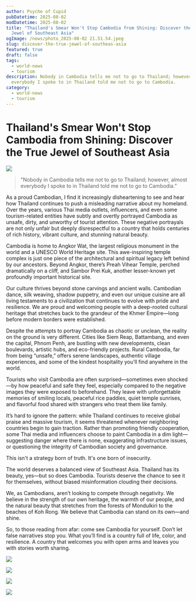 ```yaml
---
author: Psyche of Cupid
pubDatetime: 2025-08-02
modDatetime: 2025-08-02
title: "Thailand's Smear Won't Stop Cambodia from Shining: Discover the True
  Jewel of Southeast Asia"
ogImage: /news/photo_2025-08-02 21.51.54.jpeg
slug: discover-the-true-jewel-of-southeas-asia
featured: true
draft: false
tags:
  - world-news
  - tourism
description: Nobody in Cambodia tells me not to go to Thailand; however, almost
  everybody I spoke to in Thailand told me not to go to Cambodia.
category:
  - world-news
  - tourism
---
```

# **Thailand's Smear Won't Stop Cambodia from Shining: Discover the True Jewel of Southeast Asia**

![](/news/photo_2025-08-02%2021.51.54.jpeg)

> "Nobody in Cambodia tells me not to go to Thailand; however, almost everybody I spoke to in Thailand told me not to go to Cambodia.”

As a proud Cambodian, I find it increasingly disheartening to see and hear how Thailand continues to push a misleading narrative about my homeland. Over the years, various Thai media outlets, influencers, and even some tourism-related entities have subtly and overtly portrayed Cambodia as unsafe, dirty, and unworthy of tourist attention. These negative portrayals are not only unfair but deeply disrespectful to a country that holds centuries of rich history, vibrant culture, and stunning natural beauty.

Cambodia is home to Angkor Wat, the largest religious monument in the world and a UNESCO World Heritage site. This awe-inspiring temple complex is just one piece of the architectural and spiritual legacy left behind by our ancestors. Beyond Angkor, there’s Preah Vihear Temple, perched dramatically on a cliff, and Sambor Prei Kuk, another lesser-known yet profoundly important historical site.

Our culture thrives beyond stone carvings and ancient walls. Cambodian dance, silk weaving, shadow puppetry, and even our unique cuisine are all living testaments to a civilization that continues to evolve with pride and resilience. We are proud and welcoming people with a deep-rooted cultural heritage that stretches back to the grandeur of the Khmer Empire—long before modern borders were established.

Despite the attempts to portray Cambodia as chaotic or unclean, the reality on the ground is very different. Cities like Siem Reap, Battambang, and even the capital, Phnom Penh, are bustling with new developments, clean boulevards, artistic hubs, and eco-friendly projects. Rural Cambodia, far from being “unsafe,” offers serene landscapes, authentic village experiences, and some of the kindest hospitality you’ll find anywhere in the world.

Tourists who visit Cambodia are often surprised—sometimes even shocked—by how peaceful and safe they feel, especially compared to the negative images they were exposed to beforehand. They leave with unforgettable memories of smiling locals, peaceful rice paddies, quiet temple sunrises, and flavorful food shared with strangers who treat them like family.

It’s hard to ignore the pattern: while Thailand continues to receive global praise and massive tourism, it seems threatened whenever neighboring countries begin to gain traction. Rather than promoting friendly cooperation, some Thai media and influencers choose to paint Cambodia in a dim light—suggesting danger where there is none, exaggerating infrastructure issues, or questioning the integrity of Cambodian society and governance.

This isn't a strategy born of truth. It's one born of insecurity.

The world deserves a balanced view of Southeast Asia. Thailand has its beauty, yes—but so does Cambodia. Tourists deserve the chance to see it for themselves, without biased misinformation clouding their decisions.

We, as Cambodians, aren’t looking to compete through negativity. We believe in the strength of our own heritage, the warmth of our people, and the natural beauty that stretches from the forests of Mondulkiri to the beaches of Koh Rong. We believe that Cambodia can stand on its own—and shine.

So, to those reading from afar: come see Cambodia for yourself. Don’t let false narratives stop you. What you’ll find is a country full of life, color, and resilience. A country that welcomes you with open arms and leaves you with stories worth sharing.

![](/news/phnompenh-city-view.jpg)

![](/news/photo_2025-08-02%2021.52.10.jpeg)

![](/news/IMG_6837.JPG)

![](/news/IMG_6838.JPG)
